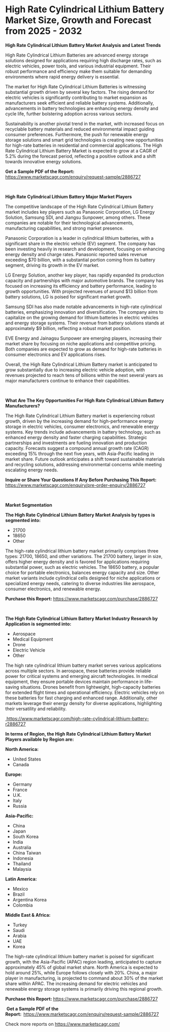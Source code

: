 <p><h1>High Rate Cylindrical Lithium Battery Market Size, Growth and Forecast from 2025 - 2032</h1></p><p><strong>High Rate Cylindrical Lithium Battery Market Analysis and Latest Trends</strong></p>
<p><p>High Rate Cylindrical Lithium Batteries are advanced energy storage solutions designed for applications requiring high discharge rates, such as electric vehicles, power tools, and various industrial equipment. Their robust performance and efficiency make them suitable for demanding environments where rapid energy delivery is essential. </p><p>The market for High Rate Cylindrical Lithium Batteries is witnessing substantial growth driven by several key factors. The rising demand for electric vehicles is significantly contributing to market expansion as manufacturers seek efficient and reliable battery systems. Additionally, advancements in battery technologies are enhancing energy density and cycle life, further bolstering adoption across various sectors. </p><p>Sustainability is another pivotal trend in the market, with increased focus on recyclable battery materials and reduced environmental impact guiding consumer preferences. Furthermore, the push for renewable energy storage solutions and smart grid technologies is creating new opportunities for high-rate batteries in residential and commercial applications. The High Rate Cylindrical Lithium Battery Market is expected to grow at a CAGR of 5.2% during the forecast period, reflecting a positive outlook and a shift towards innovative energy solutions.</p></p>
<p><strong>Get a Sample PDF of the Report:&nbsp;</strong> <a href="https://www.marketscagr.com/enquiry/request-sample/2886727?utm_campaign=3506&utm_medium=2&utm_source=Github&utm_content=ia&utm_term=13032025&utm_id=high-rate-cylindrical-lithium-battery">https://www.marketscagr.com/enquiry/request-sample/2886727</a></p>
<p>&nbsp;</p>
<p><strong>High Rate Cylindrical Lithium Battery Major Market Players</strong></p>
<p><p>The competitive landscape of the High Rate Cylindrical Lithium Battery market includes key players such as Panasonic Corporation, LG Energy Solution, Samsung SDI, and Jiangsu Sunpower, among others. These companies are notable for their technological advancements, manufacturing capabilities, and strong market presence.</p><p>Panasonic Corporation is a leader in cylindrical lithium batteries, with a significant share in the electric vehicle (EV) segment. The company has been investing heavily in research and development, focusing on enhancing energy density and charge rates. Panasonic reported sales revenue exceeding $70 billion, with a substantial portion coming from its battery segment, driving its growth in the EV market.</p><p>LG Energy Solution, another key player, has rapidly expanded its production capacity and partnerships with major automotive brands. The company has focused on increasing its efficiency and battery performance, leading to growth opportunities. With projected revenues of around $13 billion from battery solutions, LG is poised for significant market growth.</p><p>Samsung SDI has also made notable advancements in high-rate cylindrical batteries, emphasizing innovation and diversification. The company aims to capitalize on the growing demand for lithium batteries in electric vehicles and energy storage systems. Their revenue from battery solutions stands at approximately $9 billion, reflecting a robust market position.</p><p>EVE Energy and Jainagsu Sunpower are emerging players, increasing their market share by focusing on niche applications and competitive pricing. Both companies are expected to grow as demand for high-rate batteries in consumer electronics and EV applications rises.</p><p>Overall, the High Rate Cylindrical Lithium Battery market is anticipated to grow substantially due to increasing electric vehicle adoption, with revenues projected to reach tens of billions within the next several years as major manufacturers continue to enhance their capabilities.</p></p>
<p>&nbsp;</p>
<p><strong>What Are The Key Opportunities For High Rate Cylindrical Lithium Battery Manufacturers?</strong></p>
<p><p>The High Rate Cylindrical Lithium Battery market is experiencing robust growth, driven by the increasing demand for high-performance energy storage in electric vehicles, consumer electronics, and renewable energy systems. Key trends include advancements in battery technology, such as enhanced energy density and faster charging capabilities. Strategic partnerships and investments are fueling innovation and production capacity. Forecasts suggest a compound annual growth rate (CAGR) exceeding 15% through the next five years, with Asia-Pacific leading in market share. Future outlook anticipates a shift toward sustainable materials and recycling solutions, addressing environmental concerns while meeting escalating energy needs.</p></p>
<p><strong>Inquire or Share Your Questions If Any Before Purchasing This Report:</strong> <a href="https://www.marketscagr.com/enquiry/pre-order-enquiry/2886727?utm_campaign=3506&utm_medium=2&utm_source=Github&utm_content=ia&utm_term=13032025&utm_id=high-rate-cylindrical-lithium-battery">https://www.marketscagr.com/enquiry/pre-order-enquiry/2886727</a></p>
<p>&nbsp;</p>
<p><strong>Market Segmentation</strong></p>
<p><strong>The High Rate Cylindrical Lithium Battery Market Analysis by types is segmented into:</strong></p>
<p><ul><li>21700</li><li>18650</li><li>Other</li></ul></p>
<p><p>The high-rate cylindrical lithium battery market primarily comprises three types: 21700, 18650, and other variations. The 21700 battery, larger in size, offers higher energy density and is favored for applications requiring substantial power, such as electric vehicles. The 18650 battery, a popular choice for portable electronics, balances energy capacity and size. Other market variants include cylindrical cells designed for niche applications or specialized energy needs, catering to diverse industries like aerospace, consumer electronics, and renewable energy.</p></p>
<p><strong>Purchase this Report:&nbsp;</strong><a href="https://www.marketscagr.com/purchase/2886727?utm_campaign=3506&utm_medium=2&utm_source=Github&utm_content=ia&utm_term=13032025&utm_id=high-rate-cylindrical-lithium-battery">https://www.marketscagr.com/purchase/2886727</a></p>
<p>&nbsp;</p>
<p><strong>The High Rate Cylindrical Lithium Battery Market Industry Research by Application is segmented into:</strong></p>
<p><ul><li>Aerospace</li><li>Medical Equipment</li><li>Drone</li><li>Electric Vehicle</li><li>Other</li></ul></p>
<p><p>The high rate cylindrical lithium battery market serves various applications across multiple sectors. In aerospace, these batteries provide reliable power for critical systems and emerging aircraft technologies. In medical equipment, they ensure portable devices maintain performance in life-saving situations. Drones benefit from lightweight, high-capacity batteries for extended flight times and operational efficiency. Electric vehicles rely on these batteries for fast charging and enhanced range. Additionally, other markets leverage their energy density for diverse applications, highlighting their versatility and reliability.</p></p>
<p><a href="https://www.marketscagr.com/high-rate-cylindrical-lithium-battery-r2886727?utm_campaign=3506&utm_medium=2&utm_source=Github&utm_content=ia&utm_term=13032025&utm_id=high-rate-cylindrical-lithium-battery">&nbsp;https://www.marketscagr.com/high-rate-cylindrical-lithium-battery-r2886727</a></p>
<p><strong>In terms of Region, the High Rate Cylindrical Lithium Battery Market Players available by Region are:</strong></p>
<p>
    <p> <strong> North America: </strong>
        <ul>
            <li>United States</li>
            <li>Canada</li>
        </ul>
        </p> 
    <p> <strong> Europe: </strong>
        <ul>
            <li>Germany</li>
            <li>France</li>
            <li>U.K.</li>
            <li>Italy</li>
            <li>Russia</li>
        </ul>
        </p> 
    <p> <strong> Asia-Pacific: </strong>
        <ul>
            <li>China</li>
            <li>Japan</li>
            <li>South Korea</li>
            <li>India</li>
            <li>Australia</li>
            <li>China Taiwan</li>
            <li>Indonesia</li>
            <li>Thailand</li>
            <li>Malaysia</li>
        </ul>
        </p> 
    <p> <strong> Latin America: </strong>
        <ul>
            <li>Mexico</li>
            <li>Brazil</li>
            <li>Argentina Korea</li>
            <li>Colombia</li>
        </ul>
        </p> 
    <p> <strong> Middle East & Africa: </strong>
        <ul>
            <li>Turkey</li>
            <li>Saudi</li>
            <li>Arabia</li>
            <li>UAE</li>
            <li>Korea</li>
        </ul>
    </p>
    </p>
<p><p>The high-rate cylindrical lithium battery market is poised for significant growth, with the Asia-Pacific (APAC) region leading, anticipated to capture approximately 45% of global market share. North America is expected to hold around 25%, while Europe follows closely with 20%. China, a major player in manufacturing, is projected to command about 30% of the market share within APAC. The increasing demand for electric vehicles and renewable energy storage systems is primarily driving this regional growth.</p></p>
<p><strong>Purchase this Report: </strong><a href="https://www.marketscagr.com/purchase/2886727?utm_campaign=3506&utm_medium=2&utm_source=Github&utm_content=ia&utm_term=13032025&utm_id=high-rate-cylindrical-lithium-battery">https://www.marketscagr.com/purchase/2886727</a></p>
<p>&nbsp;<strong>Get a Sample PDF of the Report:&nbsp;&nbsp;</strong><a href="https://www.marketscagr.com/enquiry/request-sample/2886727?utm_campaign=3506&utm_medium=2&utm_source=Github&utm_content=ia&utm_term=13032025&utm_id=high-rate-cylindrical-lithium-battery">https://www.marketscagr.com/enquiry/request-sample/2886727</a></p>
<p><strong></strong></p>
<p>Check more reports on <a href="https://www.marketscagr.com/?utm_campaign=3506&utm_medium=2&utm_source=Github&utm_content=ia&utm_term=13032025&utm_id=high-rate-cylindrical-lithium-battery">https://www.marketscagr.com/</a></p>